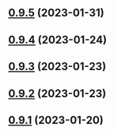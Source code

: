 ## [0.9.5](https://github.com/bcgov/nr-backend-starting-api/compare/v0.9.4...v0.9.5) (2023-01-31)



## [0.9.4](https://github.com/bcgov/nr-backend-starting-api/compare/v0.9.3...v0.9.4) (2023-01-24)



## [0.9.3](https://github.com/bcgov/nr-backend-starting-api/compare/v0.9.2...v0.9.3) (2023-01-23)



## [0.9.2](https://github.com/bcgov/nr-backend-starting-api/compare/v0.9.1...v0.9.2) (2023-01-23)



## [0.9.1](https://github.com/bcgov/nr-backend-starting-api/compare/v0.9.0...v0.9.1) (2023-01-20)



